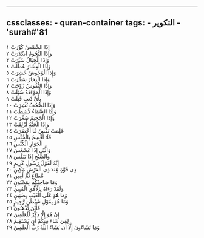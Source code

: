 
---
cssclasses:
    - quran-container
tags:
    - التكوير
    - 'surah#'81
---

إِذَا الشَّمْسُ كُوِّرَتْ  ١<br>
وَإِذَا النُّجُومُ انكَدَرَتْ  ٢<br>
وَإِذَا الْجِبَالُ سُيِّرَتْ  ٣<br>
وَإِذَا الْعِشَارُ عُطِّلَتْ  ٤<br>
وَإِذَا الْوُحُوشُ حُشِرَتْ  ٥<br>
وَإِذَا الْبِحَارُ سُجِّرَتْ  ٦<br>
وَإِذَا النُّفُوسُ زُوِّجَتْ  ٧<br>
وَإِذَا الْمَوْءُدَةُ سُئِلَتْ  ٨<br>
بِأَىِّ ذَنبٍ قُتِلَتْ  ٩<br>
وَإِذَا الصُّحُفُ نُشِرَتْ  ١۰<br>
وَإِذَا السَّمَاءُ كُشِطَتْ  ١١<br>
وَإِذَا الْجَحِيمُ سُعِّرَتْ  ١٢<br>
وَإِذَا الْجَنَّةُ أُزْلِفَتْ  ١٣<br>
عَلِمَتْ نَفْسٌ مَّا أَحْضَرَتْ  ١٤<br>
فَلَا أُقْسِمُ بِالْخُنَّسِ  ١٥<br>
الْجَوَارِ الْكُنَّسِ  ١٦<br>
وَالَّيْلِ إِذَا عَسْعَسَ  ١٧<br>
وَالصُّبْحِ إِذَا تَنَفَّسَ  ١٨<br>
إِنَّهُ لَقَوْلُ رَسُولٍ كَرِيمٍ  ١٩<br>
ذِى قُوَّةٍ عِندَ ذِى الْعَرْشِ مَكِينٍ  ٢۰<br>
مُّطَاعٍ ثَمَّ أَمِينٍ  ٢١<br>
وَمَا صَاحِبُكُم بِمَجْنُونٍ  ٢٢<br>
وَلَقَدْ رَءَاهُ بِالْأُفُقِ الْمُبِينِ  ٢٣<br>
وَمَا هُوَ عَلَى الْغَيْبِ بِضَنِينٍ  ٢٤<br>
وَمَا هُوَ بِقَوْلِ شَيْطَنٍ رَّجِيمٍ  ٢٥<br>
فَأَيْنَ تَذْهَبُونَ  ٢٦<br>
إِنْ هُوَ إِلَّا ذِكْرٌ لِّلْعَلَمِينَ  ٢٧<br>
لِمَن شَاءَ مِنكُمْ أَن يَسْتَقِيمَ  ٢٨<br>
وَمَا تَشَاءُونَ إِلَّا أَن يَشَاءَ اللَّهُ رَبُّ الْعَلَمِينَ  ٢٩<br>
